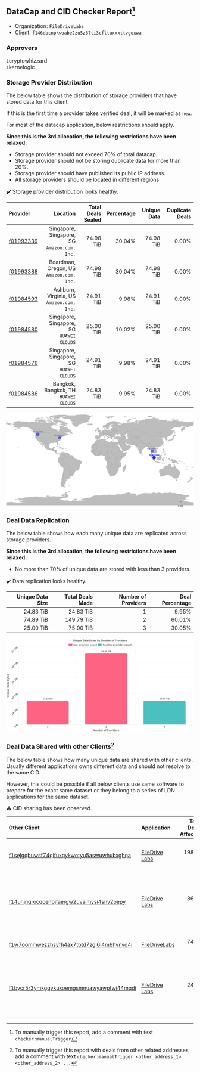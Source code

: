 ## DataCap and CID Checker Report[^1]
 - Organization: `FileDriveLabs`
 - Client: `f146dbcnpkwoabe2zu5z67ti3cfltuxxxttvgoxwa`
### Approvers
`1`cryptowhizzard<br/>`1`kernelogic

### Storage Provider Distribution
The below table shows the distribution of storage providers that have stored data for this client.

If this is the first time a provider takes verified deal, it will be marked as `new`.

For most of the datacap application, below restrictions should apply.

**Since this is the 3rd allocation, the following restrictions have been relaxed:**
 - Storage provider should not exceed 70% of total datacap.
 - Storage provider should not be storing duplicate data for more than 20%.
 - Storage provider should have published its public IP address.
 - All storage providers should be located in different regions.

✔️ Storage provider distribution looks healthy.

| Provider                                              |                                        Location | Total Deals Sealed | Percentage | Unique Data | Duplicate Deals |
| :---------------------------------------------------- | ----------------------------------------------: | -----------------: | ---------: | ----------: | --------------: |
| [f01993339](https://filfox.info/en/address/f01993339) | Singapore, Singapore, SG<br/>`Amazon.com, Inc.` |          74.98 TiB |     30.04% |   74.98 TiB |           0.00% |
| [f01993388](https://filfox.info/en/address/f01993388) |     Boardman, Oregon, US<br/>`Amazon.com, Inc.` |          74.98 TiB |     30.04% |   74.98 TiB |           0.00% |
| [f01984593](https://filfox.info/en/address/f01984593) |    Ashburn, Virginia, US<br/>`Amazon.com, Inc.` |          24.91 TiB |      9.98% |   24.91 TiB |           0.00% |
| [f01984580](https://filfox.info/en/address/f01984580) |    Singapore, Singapore, SG<br/>`HUAWEI CLOUDS` |          25.00 TiB |     10.02% |   25.00 TiB |           0.00% |
| [f01984576](https://filfox.info/en/address/f01984576) |    Singapore, Singapore, SG<br/>`HUAWEI CLOUDS` |          24.91 TiB |      9.98% |   24.91 TiB |           0.00% |
| [f01984586](https://filfox.info/en/address/f01984586) |        Bangkok, Bangkok, TH<br/>`HUAWEI CLOUDS` |          24.83 TiB |      9.95% |   24.83 TiB |           0.00% |

<img src="https://raw.githubusercontent.com/data-preservation-programs/filplus-checker-assets/main/filecoin-project/filecoin-plus-large-datasets/issues/1627/1680070365506.png"/>

### Deal Data Replication
The below table shows how each many unique data are replicated across storage providers.


**Since this is the 3rd allocation, the following restrictions have been relaxed:**
- No more than 70% of unique data are stored with less than 3 providers.

✔️ Data replication looks healthy.

| Unique Data Size | Total Deals Made | Number of Providers | Deal Percentage |
| ---------------: | ---------------: | ------------------: | --------------: |
|        24.83 TiB |        24.83 TiB |                   1 |           9.95% |
|        74.89 TiB |       149.79 TiB |                   2 |          60.01% |
|        25.00 TiB |        75.00 TiB |                   3 |          30.05% |

<img src="https://raw.githubusercontent.com/data-preservation-programs/filplus-checker-assets/main/filecoin-project/filecoin-plus-large-datasets/issues/1627/1680070366176.png"/>

### Deal Data Shared with other Clients[^3]
The below table shows how many unique data are shared with other clients.
Usually different applications owns different data and should not resolve to the same CID.

However, this could be possible if all below clients use same software to prepare for the exact same dataset or they belong to a series of LDN applications for the same dataset.

⚠️ CID sharing has been observed.

| Other Client                                                                                                          | Application                                                                                    | Total Deals Affected | Unique CIDs | Approvers                                                                                                                                     |
| :-------------------------------------------------------------------------------------------------------------------- | :--------------------------------------------------------------------------------------------- | -------------------: | ----------: | :-------------------------------------------------------------------------------------------------------------------------------------------- |
| [f1sejgqbuwsf74qifuxqykwotyu5aswuwhubxghqa](https://filfox.info/en/address/f1sejgqbuwsf74qifuxqykwotyu5aswuwhubxghqa) | [FileDrive Labs](https://github.com/filecoin-project/filecoin-plus-large-datasets/issues/1268) |           198.34 TiB |       1,807 | `5`cryptowhizzard<br/>`2`Joss-Hua<br/>`3`kernelogic<br/>`2`newwebgroup<br/>`1`stcouldlisa                                                     |
| [f14uhjnqrocqcenbjfaergw2uvaimysi4snv2oepy](https://filfox.info/en/address/f14uhjnqrocqcenbjfaergw2uvaimysi4snv2oepy) | [FileDrive Labs](https://github.com/filecoin-project/filecoin-plus-large-datasets/issues/1267) |            86.61 TiB |         800 | `1`1ane-1<br/>`3`cryptowhizzard<br/>`1`Joss-Hua<br/>`3`kernelogic<br/>`1`NDLABS-OFFICE<br/>`1`newwebgroup<br/>`1`stcouldlisa<br/>`1`steven004 |
| [f1w7oommwezzhsyfh4ax7tbtd7zgl6i4m6hvnvd4i](https://filfox.info/en/address/f1w7oommwezzhsyfh4ax7tbtd7zgl6i4m6hvnvd4i) | [FileDriveLabs](https://github.com/filecoin-project/filecoin-plus-large-datasets/issues/1626)  |            74.89 TiB |       2,400 | `1`cryptowhizzard<br/>`1`Joss-Hua<br/>`1`kernelogic<br/>`1`mikezli                                                                            |
| [f1bycr5r3ymkgqvkuxoemgsmnuawyawptwj44mqdi](https://filfox.info/en/address/f1bycr5r3ymkgqvkuxoemgsmnuawyawptwj44mqdi) | [FileDrive Labs](https://github.com/filecoin-project/filecoin-plus-large-datasets/issues/1266) |            24.83 TiB |         800 | `1`1ane-1<br/>`2`cryptowhizzard<br/>`1`Joss-Hua<br/>`2`kernelogic<br/>`1`NDLABS-OFFICE<br/>`1`newwebgroup<br/>`1`stcouldlisa<br/>`1`steven004 |

[^1]: To manually trigger this report, add a comment with text `checker:manualTrigger`

[^2]: Deals from those addresses are combined into this report as they are specified with `checker:manualTrigger`

[^3]: To manually trigger this report with deals from other related addresses, add a comment with text `checker:manualTrigger <other_address_1> <other_address_2> ...`
